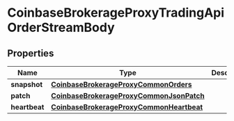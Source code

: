 
# CoinbaseBrokerageProxyTradingApiOrderStreamBody

## Properties
Name | Type | Description | Notes
------------ | ------------- | ------------- | -------------
**snapshot** | [**CoinbaseBrokerageProxyCommonOrders**](CoinbaseBrokerageProxyCommonOrders.md) |  |  [optional]
**patch** | [**CoinbaseBrokerageProxyCommonJsonPatch**](CoinbaseBrokerageProxyCommonJsonPatch.md) |  |  [optional]
**heartbeat** | [**CoinbaseBrokerageProxyCommonHeartbeat**](CoinbaseBrokerageProxyCommonHeartbeat.md) |  |  [optional]



